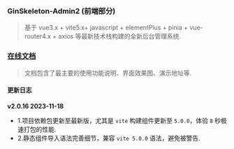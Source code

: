 ### GinSkeleton-Admin2 (前端部分)
> 基于 vue3.x + vite5.x+ javascript + elementPlus + pinia + vue-router4.x + axios 等最新技术栈构建的全新后台管理系统.


###  [在线文档](https://www.yuque.com/xiaofensinixidaouxiang/qmanaq/qmucb4)
> 文档包含了最主要的使用功能说明、界面效果图、演示地址等.


####  更新日志
**v2.0.16  2023-11-18**
- 1.项目依赖包更新至最新版，尤其是 `vite` 构建组件更新至 `5.0.0`，体验 `8` 秒极速打包的性能.
- 2.静态组件导入语法完善细节，兼容 `vite 5.0.0` 语法，避免被警告.


